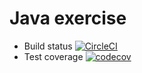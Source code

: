 # Java exercise

- Build status [![CircleCI](https://circleci.com/gh/phuong15032000/ExerciseJava/tree/master.svg?style=svg)](https://circleci.com/gh/phuong15032000/ExerciseJava/tree/master)
- Test coverage [![codecov](https://codecov.io/gh/phuong15032000/ExerciseJava/branch/master/graph/badge.svg?token=G8YQCB0ACN)](https://codecov.io/gh/phuong15032000/ExerciseJava)